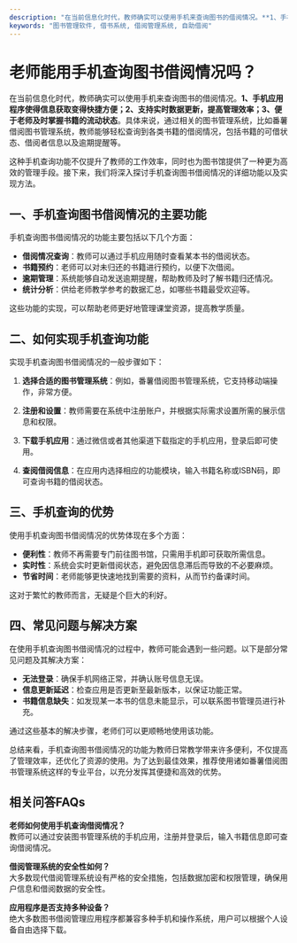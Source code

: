 ```yaml
---
description: "在当前信息化时代，教师确实可以使用手机来查询图书的借阅情况。**1、手机应用程序使得信息获取变得快捷方便；2、支持实时数据更新，提高管理效率；3、便于老师及时掌握书籍的流动状态**。具体来说，通过相关的图书管理系统，比如番薯借阅图书管理系统，教师能够轻松查询到各类书籍的借阅情况，包括书籍的可借状态、借阅者信息以及逾期提醒等。"
keywords: "图书管理软件, 借书系统, 借阅管理系统, 自助借阅"
---
```

# 老师能用手机查询图书借阅情况吗？

在当前信息化时代，教师确实可以使用手机来查询图书的借阅情况。**1、手机应用程序使得信息获取变得快捷方便；2、支持实时数据更新，提高管理效率；3、便于老师及时掌握书籍的流动状态**。具体来说，通过相关的图书管理系统，比如番薯借阅图书管理系统，教师能够轻松查询到各类书籍的借阅情况，包括书籍的可借状态、借阅者信息以及逾期提醒等。

这种手机查询功能不仅提升了教师的工作效率，同时也为图书馆提供了一种更为高效的管理手段。接下来，我们将深入探讨手机查询图书借阅情况的详细功能以及实现方法。

## 一、手机查询图书借阅情况的主要功能

手机查询图书借阅情况的功能主要包括以下几个方面：

- **借阅情况查询**：教师可以通过手机应用随时查看某本书的借阅状态。
- **书籍预约**：老师可以对未归还的书籍进行预约，以便下次借阅。
- **逾期管理**：系统能够自动发送逾期提醒，帮助教师及时了解书籍归还情况。
- **统计分析**：供给老师教学参考的数据汇总，如哪些书籍最受欢迎等。
  
这些功能的实现，可以帮助老师更好地管理课堂资源，提高教学质量。

## 二、如何实现手机查询功能

实现手机查询图书借阅情况的一般步骤如下：

1. **选择合适的图书管理系统**：例如，番薯借阅图书管理系统，它支持移动端操作，非常方便。
  
2. **注册和设置**：教师需要在系统中注册账户，并根据实际需求设置所需的展示信息和权限。

3. **下载手机应用**：通过微信或者其他渠道下载指定的手机应用，登录后即可使用。

4. **查阅借阅信息**：在应用内选择相应的功能模块，输入书籍名称或ISBN码，即可查询书籍的借阅状态。

## 三、手机查询的优势

使用手机查询图书借阅情况的优势体现在多个方面：

- **便利性**：教师不再需要专门前往图书馆，只需用手机即可获取所需信息。
- **实时性**：系统会实时更新借阅状态，避免因信息滞后而导致的不必要麻烦。
- **节省时间**：老师能够更快速地找到需要的资料，从而节约备课时间。

这对于繁忙的教师而言，无疑是个巨大的利好。

## 四、常见问题与解决方案

在使用手机查询图书借阅情况的过程中，教师可能会遇到一些问题。以下是部分常见问题及其解决方案：

- **无法登录**：确保手机网络正常，并确认账号信息无误。
- **信息更新延迟**：检查应用是否更新至最新版本，以保证功能正常。
- **书籍信息缺失**：如发现某一本书的信息未能显示，可以联系图书管理员进行补充。

通过这些基本的解决步骤，老师们可以更顺畅地使用该功能。

总结来看，手机查询图书借阅情况的功能为教师日常教学带来许多便利，不仅提高了管理效率，还优化了资源的使用。为了达到最佳效果，推荐使用诸如番薯借阅图书管理系统这样的专业平台，以充分发挥其便捷和高效的优势。

## 相关问答FAQs

**老师如何使用手机查询借阅情况？**  
教师可以通过安装图书管理系统的手机应用，注册并登录后，输入书籍信息即可查询借阅情况。

**借阅管理系统的安全性如何？**  
大多数现代借阅管理系统设有严格的安全措施，包括数据加密和权限管理，确保用户信息和借阅数据的安全性。

**应用程序是否支持多种设备？**  
绝大多数图书借阅管理应用程序都兼容多种手机和操作系统，用户可以根据个人设备自由选择下载。
